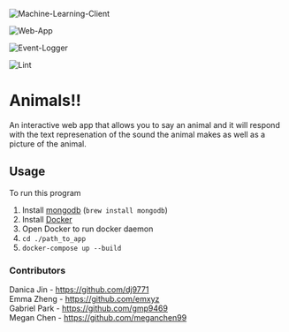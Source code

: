 ![Machine-Learning-Client](https://github.com/software-students-fall2023/4-containerized-app-exercise-team-fourpeat/actions/workflows/workflow_ml.yml/badge.svg)

![Web-App](https://github.com/software-students-fall2023/4-containerized-app-exercise-team-fourpeat/actions/workflows/workflow_app.yml/badge.svg)

![Event-Logger](https://github.com/software-students-fall2023/4-containerized-app-exercise-team-fourpeat/actions/workflows/event-logger.yml/badge.svg)

![Lint](https://github.com/software-students-fall2023/4-containerized-app-exercise-team-fourpeat/actions/workflows/lint.yml/badge.svg)

# Animals!!

An interactive web app that allows you to say an animal and it will respond with the text represenation of the sound the animal makes as well as a picture of the animal.

## Usage
To run this program

1. Install [mongodb](https://www.mongodb.com/docs/manual/installation/) (```brew install mongodb```)
2. Install [Docker](https://docs.docker.com/engine/install/)
3. Open Docker to run docker daemon
4. ```cd ./path_to_app```
5. ```docker-compose up --build```

<!-- 2. Install PortAudio either using a package manager that works for your os or take a look at the instructions on the GitHub page [here](https://github.com/GoogleCloudPlatform/python-docs-samples/blob/main/scripts/readme-gen/templates/install_portaudio.tmpl.rst/) 
3. Likewise, install flac either using a package manager that works for your os or from the website [here](https://xiph.org/flac/download.html) -->



### Contributors
Danica Jin - https://github.com/dj9771    
Emma Zheng - https://github.com/emxyz   
Gabriel Park - https://github.com/gmp9469    
Megan Chen - https://github.com/meganchen99

